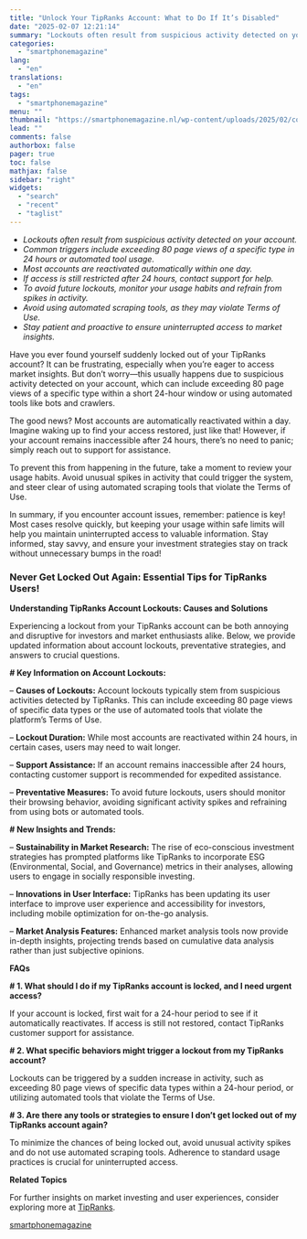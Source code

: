 ```yaml
---
title: "Unlock Your TipRanks Account: What to Do If It’s Disabled"
date: "2025-02-07 12:21:14"
summary: "Lockouts often result from suspicious activity detected on your account.Common triggers include exceeding 80 page views of a specific type in 24 hours or automated tool usage.Most accounts are reactivated automatically within one day.If access is still restricted after 24 hours, contact support for help.To avoid future lockouts, monitor your..."
categories:
  - "smartphonemagazine"
lang:
  - "en"
translations:
  - "en"
tags:
  - "smartphonemagazine"
menu: ""
thumbnail: "https://smartphonemagazine.nl/wp-content/uploads/2025/02/compressed_img-3WSU94VuwTiR3gL0PYGxZRzz-480x384.png"
lead: ""
comments: false
authorbox: false
pager: true
toc: false
mathjax: false
sidebar: "right"
widgets:
  - "search"
  - "recent"
  - "taglist"
---
```


* *Lockouts often result from suspicious activity detected on your account.*
* *Common triggers include exceeding 80 page views of a specific type in 24 hours or automated tool usage.*
* *Most accounts are reactivated automatically within one day.*
* *If access is still restricted after 24 hours, contact support for help.*
* *To avoid future lockouts, monitor your usage habits and refrain from spikes in activity.*
* *Avoid using automated scraping tools, as they may violate Terms of Use.*
* *Stay patient and proactive to ensure uninterrupted access to market insights.*

Have you ever found yourself suddenly locked out of your TipRanks account? It can be frustrating, especially when you’re eager to access market insights. But don’t worry—this usually happens due to suspicious activity detected on your account, which can include exceeding 80 page views of a specific type within a short 24-hour window or using automated tools like bots and crawlers.

The good news? Most accounts are automatically reactivated within a day. Imagine waking up to find your access restored, just like that! However, if your account remains inaccessible after 24 hours, there’s no need to panic; simply reach out to support for assistance.

To prevent this from happening in the future, take a moment to review your usage habits. Avoid unusual spikes in activity that could trigger the system, and steer clear of using automated scraping tools that violate the Terms of Use.

In summary, if you encounter account issues, remember: patience is key! Most cases resolve quickly, but keeping your usage within safe limits will help you maintain uninterrupted access to valuable information. Stay informed, stay savvy, and ensure your investment strategies stay on track without unnecessary bumps in the road!

### Never Get Locked Out Again: Essential Tips for TipRanks Users!

**Understanding TipRanks Account Lockouts: Causes and Solutions**

Experiencing a lockout from your TipRanks account can be both annoying and disruptive for investors and market enthusiasts alike. Below, we provide updated information about account lockouts, preventative strategies, and answers to crucial questions.

**# Key Information on Account Lockouts:**

– **Causes of Lockouts:** Account lockouts typically stem from suspicious activities detected by TipRanks. This can include exceeding 80 page views of specific data types or the use of automated tools that violate the platform’s Terms of Use.

– **Lockout Duration:** While most accounts are reactivated within 24 hours, in certain cases, users may need to wait longer.

– **Support Assistance:** If an account remains inaccessible after 24 hours, contacting customer support is recommended for expedited assistance.

– **Preventative Measures:** To avoid future lockouts, users should monitor their browsing behavior, avoiding significant activity spikes and refraining from using bots or automated tools.

**# New Insights and Trends:**

– **Sustainability in Market Research:** The rise of eco-conscious investment strategies has prompted platforms like TipRanks to incorporate ESG (Environmental, Social, and Governance) metrics in their analyses, allowing users to engage in socially responsible investing.

– **Innovations in User Interface:** TipRanks has been updating its user interface to improve user experience and accessibility for investors, including mobile optimization for on-the-go analysis.

– **Market Analysis Features:** Enhanced market analysis tools now provide in-depth insights, projecting trends based on cumulative data analysis rather than just subjective opinions.

**FAQs**

**# 1. What should I do if my TipRanks account is locked, and I need urgent access?**

If your account is locked, first wait for a 24-hour period to see if it automatically reactivates. If access is still not restored, contact TipRanks customer support for assistance.

**# 2. What specific behaviors might trigger a lockout from my TipRanks account?**

Lockouts can be triggered by a sudden increase in activity, such as exceeding 80 page views of specific data types within a 24-hour period, or utilizing automated tools that violate the Terms of Use.

**# 3. Are there any tools or strategies to ensure I don’t get locked out of my TipRanks account again?**

To minimize the chances of being locked out, avoid unusual activity spikes and do not use automated scraping tools. Adherence to standard usage practices is crucial for uninterrupted access.

**Related Topics** 

For further insights on market investing and user experiences, consider exploring more at [TipRanks](https://www.tipranks.com).

[smartphonemagazine](https://smartphonemagazine.nl/en/2025/02/07/unlock-your-tipranks-account-what-to-do-if-its-disabled/)
